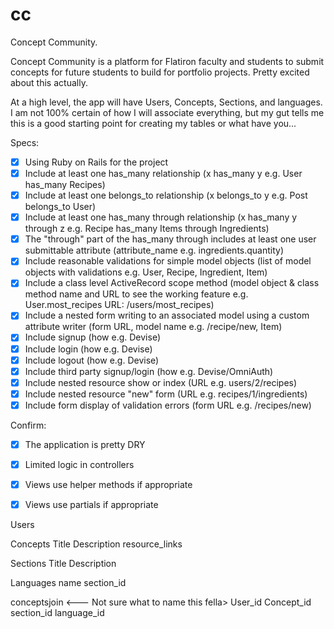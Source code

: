 # cc
Concept Community.

Concept Community is a platform for Flatiron faculty and students to submit concepts for future students to build for portfolio projects. Pretty excited about this actually. 

At a high level, the app will have Users, Concepts, Sections, and languages. I am not 100% certain of how I will associate everything, but my gut tells me this is a good starting point for creating my tables or what have you... 

Specs:
- [x] Using Ruby on Rails for the project
- [x] Include at least one has_many relationship (x has_many y e.g. User has_many Recipes) 
- [x] Include at least one belongs_to relationship (x belongs_to y e.g. Post belongs_to User)
- [x] Include at least one has_many through relationship (x has_many y through z e.g. Recipe has_many Items through Ingredients)
- [x] The "through" part of the has_many through includes at least one user submittable attribute (attribute_name e.g. ingredients.quantity)
- [x] Include reasonable validations for simple model objects (list of model objects with validations e.g. User, Recipe, Ingredient, Item)
- [x] Include a class level ActiveRecord scope method (model object & class method name and URL to see the working feature e.g. User.most_recipes URL: /users/most_recipes)
- [x] Include a nested form writing to an associated model using a custom attribute writer (form URL, model name e.g. /recipe/new, Item)
- [x] Include signup (how e.g. Devise)
- [x] Include login (how e.g. Devise)
- [x] Include logout (how e.g. Devise)
- [x] Include third party signup/login (how e.g. Devise/OmniAuth)
- [x] Include nested resource show or index (URL e.g. users/2/recipes)
- [x] Include nested resource "new" form (URL e.g. recipes/1/ingredients)
- [x] Include form display of validation errors (form URL e.g. /recipes/new)

Confirm:
- [x] The application is pretty DRY
- [x] Limited logic in controllers
- [x] Views use helper methods if appropriate
- [x] Views use partials if appropriate


Users
  <!-- Devise will take care of most of the user functionality with regards to log in credentials -->
  <!-- OmniAuth will help with using Flatirons API -->
  <!-- Only flatiron students and faculty can log in. So no need for a sign up page -->

Concepts
  Title
  Description
  resource_links

Sections
  Title
  Description

Languages
  name
  section_id

conceptsjoin <--- Not sure what to name this fella> 
  User_id
  Concept_id
  section_id
  language_id
